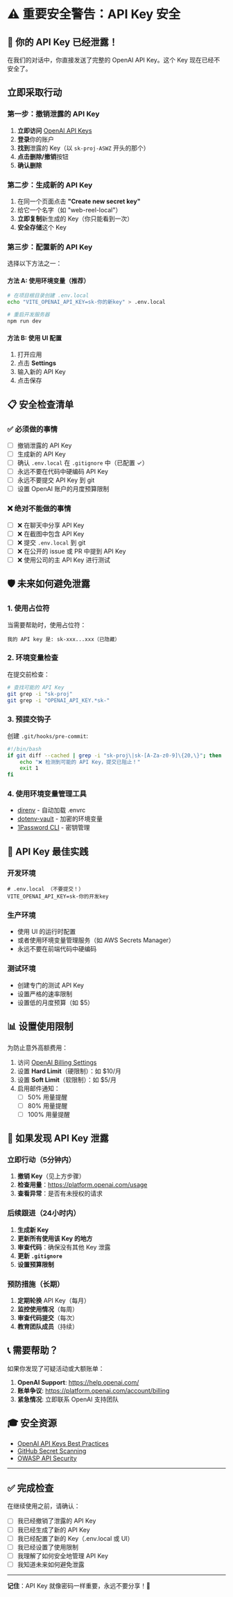 # ⚠️ 重要安全警告：API Key 安全

## 🚨 你的 API Key 已经泄露！

在我们的对话中，你直接发送了完整的 OpenAI API Key。这个 Key 现在已经不安全了。

## 立即采取行动

### 第一步：撤销泄露的 API Key

1. **立即访问** [OpenAI API Keys](https://platform.openai.com/api-keys)
2. **登录**你的账户
3. **找到**泄露的 Key（以 `sk-proj-ASWZ` 开头的那个）
4. **点击删除/撤销**按钮
5. **确认删除**

### 第二步：生成新的 API Key

1. 在同一个页面点击 **"Create new secret key"**
2. 给它一个名字（如 "web-reel-local"）
3. **立即复制**新生成的 Key（你只能看到一次）
4. **安全存储**这个 Key

### 第三步：配置新的 API Key

选择以下方法之一：

#### 方法 A: 使用环境变量（推荐）

```bash
# 在项目根目录创建 .env.local
echo "VITE_OPENAI_API_KEY=sk-你的新key" > .env.local

# 重启开发服务器
npm run dev
```

#### 方法 B: 使用 UI 配置

1. 打开应用
2. 点击 **Settings**
3. 输入新的 API Key
4. 点击保存

## 📋 安全检查清单

### ✅ 必须做的事情

- [ ] 撤销泄露的 API Key
- [ ] 生成新的 API Key
- [ ] 确认 `.env.local` 在 `.gitignore` 中（已配置 ✓）
- [ ] 永远不要在代码中硬编码 API Key
- [ ] 永远不要提交 API Key 到 git
- [ ] 设置 OpenAI 账户的月度预算限制

### ❌ 绝对不能做的事情

- [ ] ❌ 在聊天中分享 API Key
- [ ] ❌ 在截图中包含 API Key
- [ ] ❌ 提交 `.env.local` 到 git
- [ ] ❌ 在公开的 issue 或 PR 中提到 API Key
- [ ] ❌ 使用公司的主 API Key 进行测试

## 🛡️ 未来如何避免泄露

### 1. 使用占位符

当需要帮助时，使用占位符：

```
我的 API key 是: sk-xxx...xxx（已隐藏）
```

### 2. 环境变量检查

在提交前检查：

```bash
# 查找可能的 API Key
git grep -i "sk-proj"
git grep -i "OPENAI_API_KEY.*sk-"
```

### 3. 预提交钩子

创建 `.git/hooks/pre-commit`:

```bash
#!/bin/bash
if git diff --cached | grep -i "sk-proj\|sk-[A-Za-z0-9]\{20,\}"; then
    echo "❌ 检测到可能的 API Key，提交已阻止！"
    exit 1
fi
```

### 4. 使用环境变量管理工具

- [direnv](https://direnv.net/) - 自动加载 .envrc
- [dotenv-vault](https://www.dotenv.org/) - 加密的环境变量
- [1Password CLI](https://developer.1password.com/docs/cli) - 密钥管理

## 🔐 API Key 最佳实践

### 开发环境

```env
# .env.local （不要提交！）
VITE_OPENAI_API_KEY=sk-你的开发key
```

### 生产环境

- 使用 UI 的运行时配置
- 或者使用环境变量管理服务（如 AWS Secrets Manager）
- 永远不要在前端代码中硬编码

### 测试环境

- 创建专门的测试 API Key
- 设置严格的速率限制
- 设置低的月度预算（如 $5）

## 📊 设置使用限制

为防止意外高额费用：

1. 访问 [OpenAI Billing Settings](https://platform.openai.com/account/billing/limits)
2. 设置 **Hard Limit**（硬限制）：如 $10/月
3. 设置 **Soft Limit**（软限制）：如 $5/月
4. 启用邮件通知：
   - [ ] 50% 用量提醒
   - [ ] 80% 用量提醒
   - [ ] 100% 用量提醒

## 🚨 如果发现 API Key 泄露

### 立即行动（5分钟内）

1. **撤销 Key**（见上方步骤）
2. **检查用量**：https://platform.openai.com/usage
3. **查看异常**：是否有未授权的请求

### 后续跟进（24小时内）

1. **生成新 Key**
2. **更新所有使用该 Key 的地方**
3. **审查代码**：确保没有其他 Key 泄露
4. **更新 `.gitignore`**
5. **设置预算限制**

### 预防措施（长期）

1. **定期轮换** API Key（每月）
2. **监控使用情况**（每周）
3. **审查代码提交**（每次）
4. **教育团队成员**（持续）

## 📞 需要帮助？

如果你发现了可疑活动或大额账单：

1. **OpenAI Support**: https://help.openai.com/
2. **账单争议**: https://platform.openai.com/account/billing
3. **紧急情况**: 立即联系 OpenAI 支持团队

## 🎓 安全资源

- [OpenAI API Keys Best Practices](https://platform.openai.com/docs/guides/safety-best-practices)
- [GitHub Secret Scanning](https://docs.github.com/en/code-security/secret-scanning)
- [OWASP API Security](https://owasp.org/www-project-api-security/)

---

## ✅ 完成检查

在继续使用之前，请确认：

- [ ] 我已经撤销了泄露的 API Key
- [ ] 我已经生成了新的 API Key
- [ ] 我已经配置了新的 Key（.env.local 或 UI）
- [ ] 我已经设置了使用限制
- [ ] 我理解了如何安全地管理 API Key
- [ ] 我知道未来如何避免泄露

---

**记住**：API Key 就像密码一样重要，永远不要分享！🔐
